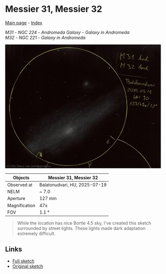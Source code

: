 # Messier 31, Messier 32

[Main page](../index.md) - [Index](../pages/obj_index.md)

_M31_ - _NGC 224_ - _Andromeda Galaxy_ - _Galaxy in Andromeda_  
_M32_ - _NGC 221_ - _Galaxy in Andromeda_  

![Messier 31, Messier 32](../img/m31-m32-20250722.jpg)

Objects | Messier 31, Messier 32
-|-
Observed at | Balatonudvari, HU, 2025-07-19
NELM | ~ 7.0
Aperture | 127 mm
Magnification | 47x
FOV | 1.1 °


> While the location has nice Bortle 4.5 sky, I've created
> this sketch surrounded by street lights. These lights made
> dark adaptation extremely difficult.

## Links

- [Full sketch](../img/m31-m32-gamma-and-20250722.jpg)
- [Original sketch](../scan/20250722_2.jpg)
